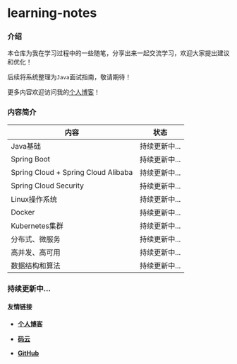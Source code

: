 # learning-notes

### 介绍
本仓库为我在学习过程中的一些随笔，分享出来一起交流学习，欢迎大家提出建议和优化！

后续将系统整理为`Java`面试指南，敬请期待！

更多内容欢迎访问我的[个人博客](http://www.nm83.com)！

### 内容简介

| 内容                                | 状态          |
| ----------------------------------- | ------------- |
| Java基础                            | 持续更新中... |
| Spring Boot                         | 持续更新中... |
| Spring Cloud + Spring Cloud Alibaba | 持续更新中... |
| Spring Cloud Security               | 持续更新中... |
| Linux操作系统                       | 持续更新中... |
| Docker                              | 持续更新中... |
| Kubernetes集群                      | 持续更新中... |
| 分布式、微服务                      | 持续更新中... |
| 高并发、高可用                      | 持续更新中... |
| 数据结构和算法                      | 持续更新中... |



### 持续更新中...



#### 友情链接

- **[个人博客](http://www.nm83.com)**

- **[码云](https://gitee.com/jerusalem01/tesco-mall)**

- **[GitHub](https://github.com/Jerusalem01/tesco-mall)**